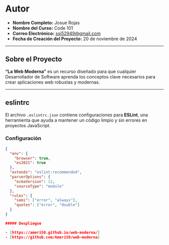 # Autor  

- **Nombre Completo:** Josue Rojas  
- **Nombre del Curso:** Code 101  
- **Correo Electrónico:** [ssj52949@gmail.com](mailto:ssj52949@gmail.com)  
- **Fecha de Creación del Proyecto:** 20 de noviembre de 2024  

---

## Sobre el Proyecto  

**“La Web Moderna”** es un recurso diseñado para que cualquier Desarrollador de Software aprenda los conceptos clave necesarios para crear aplicaciones web robustas y modernas.  

---

## eslintrc  

El archivo `.eslintrc.json` contiene configuraciones para **ESLint**, una herramienta que ayuda a mantener un código limpio y sin errores en proyectos JavaScript.  

### Configuración

```json
{
  "env": {
    "browser": true,
    "es2021": true
  },
  "extends": "eslint:recommended",
  "parserOptions": {
    "ecmaVersion": 12,
    "sourceType": "module"
  },
  "rules": {
    "semi": ["error", "always"],
    "quotes": ["error", "double"]
  }
}

##### Despliegue

- [https://ameri50.github.io/web-moderna/]
- [https://github.com/Ameri50/web-moderna] 
